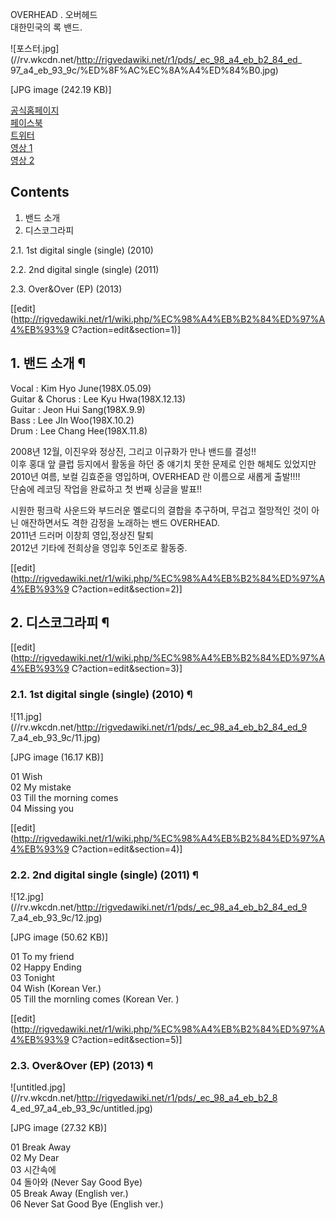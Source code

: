 OVERHEAD . 오버헤드  
대한민국의 록 밴드.

![포스터.jpg](//rv.wkcdn.net/http://rigvedawiki.net/r1/pds/_ec_98_a4_eb_b2_84_ed_
97_a4_eb_93_9c/%ED%8F%AC%EC%8A%A4%ED%84%B0.jpg)

[JPG image (242.19 KB)]

[공식홈페이지](http://club.cyworld.com/overhead1)  
[페이스북](http://www.facebook.com/overheadkorea)  
[트위터](http://www.twitter.com/overhead2)  
[영상 1](http://www.youtube.com/watch?v=6yVuU95v8oA)  
[영상
2](http://www.youtube.com/playlist?list=PL57TJQuifJRHzNxk92QFVNaI_n3ZcIEck)

## Contents

    

1. 밴드 소개 
2. 디스코그라피 
    

2.1. 1st digital single (single) (2010)

2.2. 2nd digital single (single) (2011)

2.3. Over&Over (EP) (2013)

[[edit](http://rigvedawiki.net/r1/wiki.php/%EC%98%A4%EB%B2%84%ED%97%A4%EB%93%9
C?action=edit&section=1)]

## 1. 밴드 소개 ¶

Vocal : Kim Hyo June(198X.05.09)  
Guitar & Chorus : Lee Kyu Hwa(198X.12.13)  
Guitar : Jeon Hui Sang(198X.9.9)  
Bass : Lee JIn Woo(198X.10.2)  
Drum : Lee Chang Hee(198X.11.8)

  

2008년 12월, 이진우와 정상진, 그리고 이규화가 만나 밴드를 결성!!  
이후 홍대 앞 클럽 등지에서 활동을 하던 중 얘기치 못한 문제로 인한 해체도 있었지만  
2010년 여름, 보컬 김효준을 영입하며, OVERHEAD 란 이름으로 새롭게 출발!!!!  
단숨에 레코딩 작업을 완료하고 첫 번째 싱글을 발표!!  

시원한 펑크락 사운드와 부드러운 멜로디의 결합을 추구하며, 무겁고 절망적인 것이 아닌 애잔하면서도 격한 감정을 노래하는 밴드
OVERHEAD.  
2011년 드러머 이창희 영입,정상진 탈퇴  
2012년 기타에 전희상을 영입후 5인조로 활동중.

  
  
  

[[edit](http://rigvedawiki.net/r1/wiki.php/%EC%98%A4%EB%B2%84%ED%97%A4%EB%93%9
C?action=edit&section=2)]

## 2. 디스코그라피 ¶

[[edit](http://rigvedawiki.net/r1/wiki.php/%EC%98%A4%EB%B2%84%ED%97%A4%EB%93%9
C?action=edit&section=3)]

### 2.1. 1st digital single (single) (2010) ¶

![11.jpg](//rv.wkcdn.net/http://rigvedawiki.net/r1/pds/_ec_98_a4_eb_b2_84_ed_9
7_a4_eb_93_9c/11.jpg)

[JPG image (16.17 KB)]

  
  
  

01 Wish  
02 My mistake  
03 Till the morning comes  
04 Missing you

  
  

[[edit](http://rigvedawiki.net/r1/wiki.php/%EC%98%A4%EB%B2%84%ED%97%A4%EB%93%9
C?action=edit&section=4)]

### 2.2. 2nd digital single (single) (2011) ¶

![12.jpg](//rv.wkcdn.net/http://rigvedawiki.net/r1/pds/_ec_98_a4_eb_b2_84_ed_9
7_a4_eb_93_9c/12.jpg)

[JPG image (50.62 KB)]

  
  

01 To my friend  
02 Happy Ending  
03 Tonight  
04 Wish (Korean Ver.)  
05 Till the mornling comes (Korean Ver. )

  
  
  

[[edit](http://rigvedawiki.net/r1/wiki.php/%EC%98%A4%EB%B2%84%ED%97%A4%EB%93%9
C?action=edit&section=5)]

### 2.3. Over&Over (EP) (2013) ¶

![untitled.jpg](//rv.wkcdn.net/http://rigvedawiki.net/r1/pds/_ec_98_a4_eb_b2_8
4_ed_97_a4_eb_93_9c/untitled.jpg)

[JPG image (27.32 KB)]

  
  

01 Break Away  
02 My Dear  
03 시간속에  
04 돌아와 (Never Say Good Bye)  
05 Break Away (English ver.)  
06 Never Sat Good Bye (English ver.)

